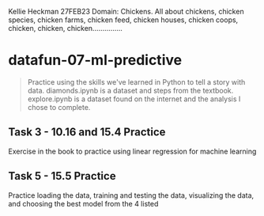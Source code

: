 Kellie Heckman
27FEB23
Domain: Chickens. All about chickens, chicken species, chicken farms, chicken feed, chicken houses, chicken coops, chicken, chicken, chicken............... 

# datafun-07-ml-predictive
> Practice using the skills we've learned in Python to tell a story with data. diamonds.ipynb is a dataset and steps from the textbook. explore.ipynb is a dataset found on the internet and the analysis I chose to complete. 

## Task 3 - 10.16 and 15.4 Practice 

Exercise in the book to practice using linear regression for machine learning

## Task 5 - 15.5 Practice

Practice loading the data, training and testing the data, visualizing the data, and choosing the best model from the 4 listed
